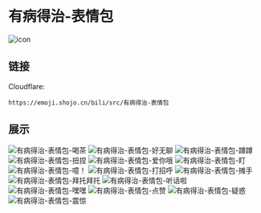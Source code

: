 # 有病得治-表情包
![icon](https://emoji.shojo.cn/bili/src/有病得治-表情包/icon.png)
## 链接
Cloudflare:
```
https://emoji.shojo.cn/bili/src/有病得治-表情包
```
## 展示
![有病得治-表情包-喝茶](https://emoji.shojo.cn/bili/src/有病得治-表情包/有病得治-表情包-喝茶.png)
![有病得治-表情包-好无聊](https://emoji.shojo.cn/bili/src/有病得治-表情包/有病得治-表情包-好无聊.png)
![有病得治-表情包-蹲蹲](https://emoji.shojo.cn/bili/src/有病得治-表情包/有病得治-表情包-蹲蹲.png)
![有病得治-表情包-扭捏](https://emoji.shojo.cn/bili/src/有病得治-表情包/有病得治-表情包-扭捏.png)
![有病得治-表情包-爱你哦](https://emoji.shojo.cn/bili/src/有病得治-表情包/有病得治-表情包-爱你哦.png)
![有病得治-表情包-盯](https://emoji.shojo.cn/bili/src/有病得治-表情包/有病得治-表情包-盯.png)
![有病得治-表情包-噫！](https://emoji.shojo.cn/bili/src/有病得治-表情包/有病得治-表情包-噫！.png)
![有病得治-表情包-打招呼](https://emoji.shojo.cn/bili/src/有病得治-表情包/有病得治-表情包-打招呼.png)
![有病得治-表情包-摊手](https://emoji.shojo.cn/bili/src/有病得治-表情包/有病得治-表情包-摊手.png)
![有病得治-表情包-拜托拜托](https://emoji.shojo.cn/bili/src/有病得治-表情包/有病得治-表情包-拜托拜托.png)
![有病得治-表情包-听话啦](https://emoji.shojo.cn/bili/src/有病得治-表情包/有病得治-表情包-听话啦.png)
![有病得治-表情包-嘿嘿](https://emoji.shojo.cn/bili/src/有病得治-表情包/有病得治-表情包-嘿嘿.png)
![有病得治-表情包-点赞](https://emoji.shojo.cn/bili/src/有病得治-表情包/有病得治-表情包-点赞.png)
![有病得治-表情包-疑惑](https://emoji.shojo.cn/bili/src/有病得治-表情包/有病得治-表情包-疑惑.png)
![有病得治-表情包-震惊](https://emoji.shojo.cn/bili/src/有病得治-表情包/有病得治-表情包-震惊.png)
